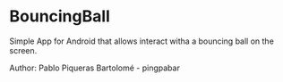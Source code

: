 BouncingBall
============

Simple App for Android that allows interact witha a bouncing ball on the screen.

Author: Pablo Piqueras Bartolomé - pingpabar
